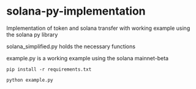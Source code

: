 # solana-py-implementation
Implementation of token and solana transfer with working example using the solana py library

solana_simplified.py holds the necessary functions

example.py is a working example using the solana mainnet-beta

`pip install -r requirements.txt` 

`python example.py`
